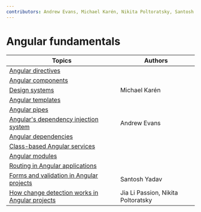 ```yaml
---
contributors: Andrew Evans, Michael Karén, Nikita Poltoratsky, Santosh Yadav, Jia Li Passion
---
```


# Angular fundamentals

| Topics                                                                                                | Authors                                 |
| ----------------------------------------------------------------------------------------------------- | --------------------------------------- |
| [Angular directives](./angular-directives.md)                                                         |                                         |
| [Angular components](./angular-components.md)                                                         |                                         |
| [Design systems](./angular-design-systems.md)                                                         | Michael Karén                           |
| [Angular templates](./angular-templates.md)                                                           |                                         |
| [Angular pipes](./angular-pipes.md)                                                                   |                                         |
| [Angular's dependency injection system](./angulars-dependency-injection-system.md)                    | Andrew Evans                            |
| [Angular dependencies](./angular-dependencies.md)                                                     |                                         |
| [Class-based Angular services](./class-based-angular-services.md)                                     |                                         |
| [Angular modules](./angular-modules.md)                                                               |                                         |
| [Routing in Angular applications](./routing-in-angular-applications.md)                               |                                         |
| [Forms and validation in Angular projects](./forms-and-validation-in-angular-projects.md)             | Santosh Yadav                           |
| [How change detection works in Angular projects](./how-change-detection-works-in-angular-projects.md) | Jia Li Passion, Nikita Poltoratsky      |
